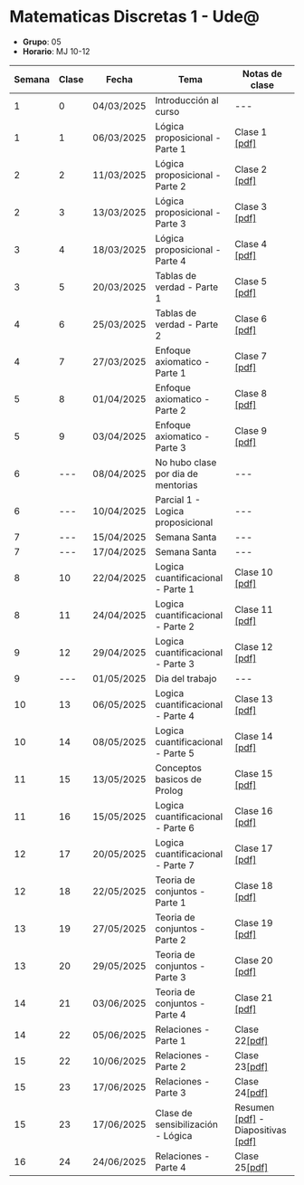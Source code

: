 # Matematicas Discretas 1 - Ude@

* **Grupo**: 05
* **Horario**: MJ 10-12


| Semana | Clase | Fecha        | Tema                               | Notas de clase                            |
|--------|-------|--------------|------------------------------------|-------------------------------------------|
| 1      | 0     | 04/03/2025   | Introducción al curso              | ---                                       |
| 1      | 1     | 06/03/2025   | Lógica proposicional - Parte 1     | Clase 1 [[pdf]](clase1_06-03-2025.pdf)    |
| 2      | 2     | 11/03/2025   | Lógica proposicional - Parte 2     | Clase 2 [[pdf]](clase2_11-03-2025.pdf)    |
| 2      | 3     | 13/03/2025   | Lógica proposicional - Parte 3     | Clase 3 [[pdf]](clase3_13-03-2025.pdf)    |
| 3      | 4     | 18/03/2025   | Lógica proposicional - Parte 4     | Clase 4 [[pdf]](clase4_18-03-2025.pdf)    |
| 3      | 5     | 20/03/2025   | Tablas de verdad - Parte 1         | Clase 5 [[pdf]](clase5_20-03-2025.pdf)    |
| 4      | 6     | 25/03/2025   | Tablas de verdad - Parte 2         | Clase 6 [[pdf]](clase6_25-03-2024.pdf)    |
| 4      | 7     | 27/03/2025   | Enfoque axiomatico - Parte 1       | Clase 7 [[pdf]](clase7_27-03-2025.pdf)    |
| 5      | 8     | 01/04/2025   | Enfoque axiomatico - Parte 2       | Clase 8 [[pdf]](clase8_01-04-2025.pdf)    |
| 5      | 9     | 03/04/2025   | Enfoque axiomatico - Parte 3       | Clase 9 [[pdf]](clase9_03-04-2025.pdf)    |
| 6      | ---   | 08/04/2025   | No hubo clase por dia de mentorias | ---                                       |
| 6      | ---   | 10/04/2025   | Parcial 1 - Logica proposicional   | ---                                       |
| 7      | ---   | 15/04/2025   | Semana Santa                       | ---                                       |
| 7      | ---   | 17/04/2025   | Semana Santa                       | ---                                       |
| 8      | 10    | 22/04/2025   | Logica cuantificacional - Parte 1  | Clase 10 [[pdf]](clase10_22-04-2025.pdf)  |
| 8      | 11    | 24/04/2025   | Logica cuantificacional - Parte 2  | Clase 11 [[pdf]](clase11_24-04-2025.pdf)  |
| 9      | 12    | 29/04/2025   | Logica cuantificacional - Parte 3  | Clase 12 [[pdf]](clase12_29-04-2025.pdf)  |
| 9      | ---   | 01/05/2025   | Dia del trabajo                    | ---                                       |
| 10     | 13    | 06/05/2025   | Logica cuantificacional - Parte 4  | Clase 13 [[pdf]](clase13_06-05-2025.pdf)  |
| 10     | 14    | 08/05/2025   | Logica cuantificacional - Parte 5  | Clase 14 [[pdf]](clase14_08-05-2025.pdf)  |
| 11     | 15    | 13/05/2025   | Conceptos basicos de Prolog        | Clase 15 [[pdf]](clase15_13-05-2025.pdf)  |
| 11     | 16    | 15/05/2025   | Logica cuantificacional - Parte 6  | Clase 16 [[pdf]](clase16_15-05-2025.pdf)  |
| 12     | 17    | 20/05/2025   | Logica cuantificacional - Parte 7  | Clase 17 [[pdf]](clase17_20-05-2025.pdf)  |
| 12     | 18    | 22/05/2025   | Teoria de conjuntos - Parte 1      | Clase 18 [[pdf]](clase18_22-05-2025.pdf)  |
| 13     | 19    | 27/05/2025   | Teoria de conjuntos - Parte 2      | Clase 19 [[pdf]](clase19_27-05-2025.pdf)  |
| 13     | 20    | 29/05/2025   | Teoria de conjuntos - Parte 3      | Clase 20 [[pdf]](clase20_29-05-2025.pdf)  |
| 14     | 21    | 03/06/2025   | Teoria de conjuntos - Parte 4      | Clase 21 [[pdf]](clase21_03-06-2025.pdf)  |
| 14     | 22    | 05/06/2025   | Relaciones - Parte 1               | Clase 22[[pdf]](clase22_05-06-2025.pdf) |
| 15     | 22    | 10/06/2025   | Relaciones - Parte 2               | Clase 23[[pdf]](clase23_10-06-2025.pdf) |
| 15     | 23    | 17/06/2025   | Relaciones - Parte 3               | Clase 24[[pdf]](clase24_17-06-2025.pdf) |
| 15     | 23    | 17/06/2025   | Clase de sensibilización - Lógica  | Resumen [[pdf]](resumen_clase_sensibilizacion_logica_17-06-2025.pdf) - Diapositivas [[pdf]](diapositivas_clase_sensibilizacion_logica_17-06-2025.pdf) |
| 16     | 24    | 24/06/2025   | Relaciones - Parte 4               | Clase 25[[pdf]](clase25_24-06-2025.pdf) |

